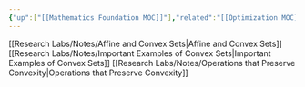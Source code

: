 ```yaml
---
{"up":["[[Mathematics Foundation MOC]]"],"related":"[[Optimization MOC]]","created":"2025-03-03 08:50:50","tags":["optimization","convex"],"dg-publish":true,"permalink":"/research-labs/notes/convex-theory/","dgPassFrontmatter":true}
---
```


[[Research Labs/Notes/Affine and Convex Sets\|Affine and Convex Sets]]
[[Research Labs/Notes/Important Examples of Convex Sets\|Important Examples of Convex Sets]]
[[Research Labs/Notes/Operations that Preserve Convexity\|Operations that Preserve Convexity]]
 